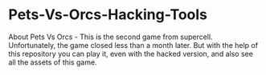 # Pets-Vs-Orcs-Hacking-Tools
About Pets Vs Orcs - This is the second game from supercell. Unfortunately, the game closed less than a month later. But with the help of this repository you can play it, even with the hacked version, and also see all the assets of this game.
